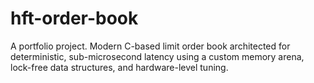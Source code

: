 # hft-order-book
A portfolio project. Modern C-based limit order book architected for deterministic, sub-microsecond latency using a custom memory arena, lock-free data structures, and hardware-level tuning.
